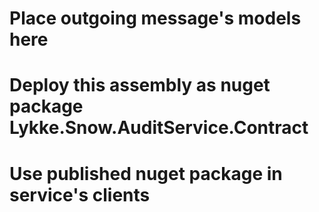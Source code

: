 ﻿# Place outgoing message's models here
# Deploy this assembly as nuget package Lykke.Snow.AuditService.Contract
# Use published nuget package in service's clients
